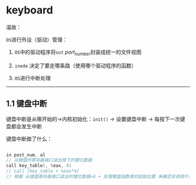 # keyboard

温故：

`OS`进行外设（驱动）管理：

1. `OS`中的驱动程序将`out` $port_{number}$封装成统一的文件视图

2. `inode` 决定了要走哪条路（使用哪个驱动程序的函数）

3. `OS`进行中断处理


---

## 1.1 键盘中断

键盘中断是从哪开始的$\rightarrow$内核初始化：`init()` $\rightarrow$ 设置键盘中断 $\rightarrow$ 每按下一次键盘都会发生中断

键盘中断做了什么：

```C

in post_num, al
// 从键盘的寄存器端口读出按下的键位数据
call key_table(, %eax, 4)
// call [key_table + %eax*4]
// 根据 从键盘寄存器端口读出的键位数据×4 + 处理键盘函数表的起始位置 来确定该调用什么函数

```


